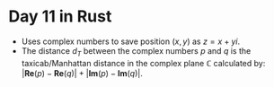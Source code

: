 # Day 11 in Rust

- Uses complex numbers to save position $(x, y)$ as $z = x + yi$.
- The distance $d_T$ between the complex numbers $p$ and $q$ is the taxicab/Manhattan distance in the complex plane $\mathbb{C}$ calculated by: $|\mathbf{Re}(p) - \mathbf{Re}(q)| + |\mathbf{Im}(p) - \mathbf{Im}(q)|$.
